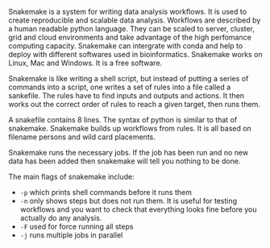 Snakemake is a system for writing data analysis workflows. It is used to create reproducible and scalable data analysis. Workflows are described by a human readable python language. They can be scaled to server, cluster, grid and cloud environments and take advantage of the high perfomance computing capacity. Snakemake can intergrate with conda and help to deploy with different softwares used in bioinformatics. Snakemake works on Linux, Mac and Windows. It is a free software.

Snakemake is like writing a shell script, but instead of putting a series of commands into a script, one writes a set of rules into a file called a sankefile. The rules have to find inputs and outputs and actions. It then works out the correct order of rules to reach a given target, then runs them.

A snakefile contains 8 lines. The syntax of python is similar to that of snakemake. Snakemake builds up workflows from rules. It is all based on filename persons and wild card placements.

Snakemake runs the necessary jobs. If the job has been run and no new data has been added then snakemake will tell you nothing to be done. 

The main flags of snakemake include:
* `-p` which prints shell commands before it runs them
* `-n` only shows steps but does not run them. It is useful for testing workflows and you want to check that everything looks fine before you actually do any analysis.
* `-F` used for force running all steps
* `-j` runs multiple jobs in parallel


